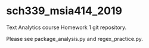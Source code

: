 # sch339_msia414_2019
Text Analytics course Homework 1 git repository.

Please see package_analysis.py and regex_practice.py.